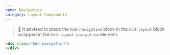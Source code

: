 ```yaml
---
name: Navigation
category: Layout-Components
---
```


> 🚧 It advised to place the `hdd-navigation` block in the `hdd-layout` block wrapped in the `hdd-layout_navigation` element.

```html
<div class="hdd-navigation">
</div>
```